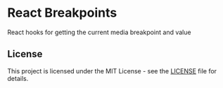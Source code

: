# React Breakpoints

React hooks for getting the current media breakpoint and value

## License

This project is licensed under the MIT License - see the [LICENSE](./LICENSE) file for details.
